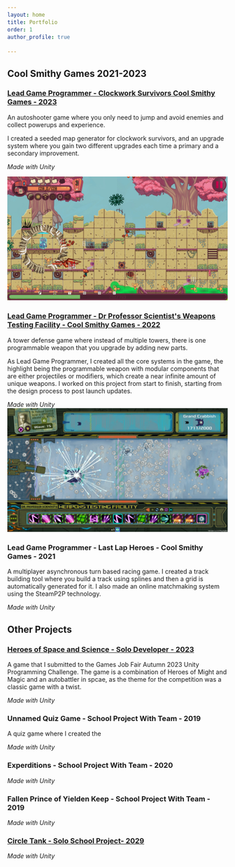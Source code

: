 ```yaml
---
layout: home
title: Portfolio
order: 1
author_profile: true

---
```


<h2> Cool Smithy Games 2021-2023</h2>


<h3 id="clockwork-survivors"> <a href="https://store.steampowered.com/app/2062390/Clockwork_Survivors">Lead Game Programmer - Clockwork Survivors Cool Smithy Games - 2023</a></h3>
An autoshooter game where you only need to jump and avoid enemies and collect powerups and experience.

I created a seeded map generator for clockwork survivors, and an upgrade system where you gain two different upgrades each time a primary and a secondary improvement.


*Made with Unity*

<img title="Screenshot" alt="Alt text" src="/assets/images/ClockworkScreenshot.jpg">

<h3 id="dps"> <a href="https://store.steampowered.com/app/1894320/Dr_Professor_Scientists_Weapons_Testing_Facility/">Lead Game Programmer - Dr Professor Scientist's Weapons Testing Facility - Cool Smithy Games - 2022</a></h3>

A tower defense game where instead of multiple towers, there is one programmable weapon that you upgrade by adding new parts. 

As Lead Game Programmer, I created all the core systems in the game, the highlight being the programmable weapon with modular components that are either projectiles or modifiers, which create a near infinite amount of unique weapons. I worked on this project from start to finish, starting from the design process to post launch updates. 


*Made with Unity*
<img title="Screenshot" alt="Alt text" src="/assets/images/DPSScreenshot.jpg">

<h3 id="llh"> Lead Game Programmer - Last Lap Heroes - Cool Smithy Games - 2021</h3>

A multiplayer asynchronous turn based racing game. I created a track building tool where you build a track using splines and then a grid is automatically generated for it. 
I also made an online matchmaking system using the SteamP2P technology.


*Made with Unity*

<h2> Other Projects </h2>
<h3 id="hoss"> <a href="https://paoran.itch.io/homminspace"> Heroes of Space and Science - Solo Developer - 2023</a></h3>

A game that I submitted to the Games Job Fair Autumn 2023 Unity Programming Challenge. The game is a combination of Heroes of Might and Magic and an autobattler in spcae, as the theme for the competition was a classic game with a twist.


*Made with Unity*

<h3 id="quiz"> Unnamed Quiz Game - School Project With Team - 2019</h3>
A quiz game where I created the 


*Made with Unity*
<h3 id="quiz"> 
Experditions - School Project With Team - 2020</h3>


*Made with Unity*
<h3 id="quiz"> Fallen Prince of Yielden Keep - School Project With Team - 2019</h3>


*Made with Unity*
<h3 id="quiz"> <a href="https://paoran.itch.io/circle-tank-rise-of-the-squares">Circle Tank - Solo School Project- 2029</a></h3>

*Made with Unity*
